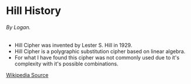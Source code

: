 # Hill History
###### By Logan.


* Hill Cipher was invented by Lester S. Hill in 1929.
* Hill Cipher is a polygraphic substitution cipher based on linear algebra.
* For what I have found this cipher was not commonly used due to it's complexity with it's possible combinations. 


[Wikipedia Source](https://en.wikipedia.org/wiki/Hill_cipher)
